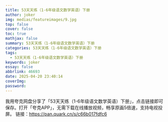 ```yaml
---
title: 53天天练（1-6年级语文数学英语）下册
author: joker
img: medias/featureimages/9.jpg
top: false
cover: false
toc: true
mathjax: false
summary: 53天天练（1-6年级语文数学英语）下册
categories: 53天天练（1-6年级语文数学英语）下册
tags:
  - 53天天练（1-6年级语文数学英语）下册
keywords: joker
essay: false
abbrlink: 46693
date: 2025-04-20 23:40:14
coverImg:
password:
---
```


我用夸克网盘分享了「53天天练（1-6年级语文数学英语）下册」，点击链接即可保存。打开「夸克APP」，无需下载在线播放视频，畅享原画5倍速，支持电视投屏。
链接：https://pan.quark.cn/s/c66b017fdfc6
